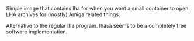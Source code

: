 Simple image that contains lha for when you want a small container to open LHA archives for (mostly) Amiga related things. 


Alternative to the regular lha program. lhasa seems to be a completely free software implementation.
